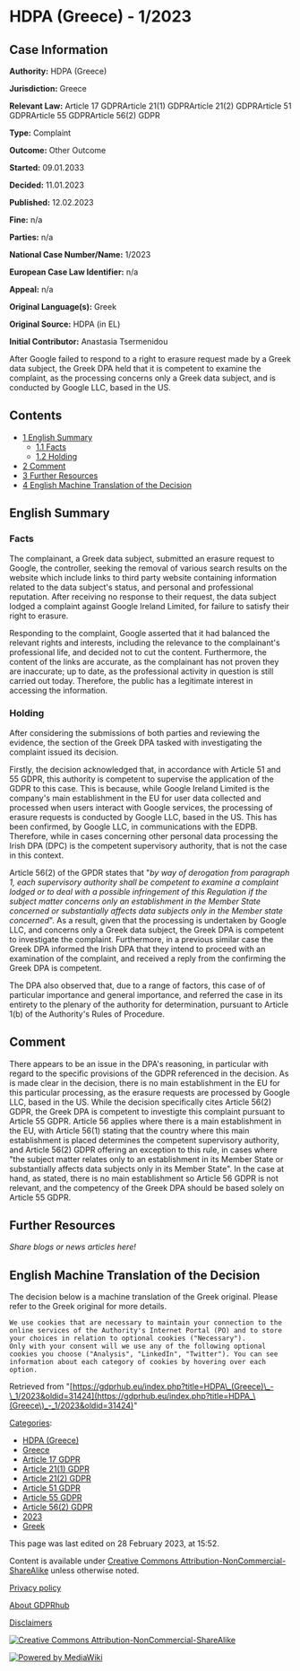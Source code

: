 # HDPA (Greece) - 1/2023

## Case Information

**Authority:** HDPA (Greece)

**Jurisdiction:** Greece

**Relevant Law:** Article 17 GDPRArticle 21(1) GDPRArticle 21(2) GDPRArticle 51 GDPRArticle 55 GDPRArticle 56(2) GDPR

**Type:** Complaint

**Outcome:** Other Outcome

**Started:** 09.01.2033

**Decided:** 11.01.2023

**Published:** 12.02.2023

**Fine:** n/a

**Parties:** n/a

**National Case Number/Name:** 1/2023

**European Case Law Identifier:** n/a

**Appeal:** n/a

**Original Language(s):** Greek

**Original Source:** HDPA (in EL)

**Initial Contributor:** Anastasia Tsermenidou

After Google failed to respond to a right to erasure request made by a Greek data subject, the Greek DPA held that it is competent to examine the complaint, as the processing concerns only a Greek data subject, and is conducted by Google LLC, based in the US.

## Contents

*   [1 English Summary](#English_Summary)
    *   [1.1 Facts](#Facts)
    *   [1.2 Holding](#Holding)
*   [2 Comment](#Comment)
*   [3 Further Resources](#Further_Resources)
*   [4 English Machine Translation of the Decision](#English_Machine_Translation_of_the_Decision)

## English Summary

### Facts

The complainant, a Greek data subject, submitted an erasure request to Google, the controller, seeking the removal of various search results on the website which include links to third party website containing information related to the data subject's status, and personal and professional reputation. After receiving no response to their request, the data subject lodged a complaint against Google Ireland Limited, for failure to satisfy their right to erasure.

Responding to the complaint, Google asserted that it had balanced the relevant rights and interests, including the relevance to the complainant's professional life, and decided not to cut the content. Furthermore, the content of the links are accurate, as the complainant has not proven they are inaccurate; up to date, as the professional activity in question is still carried out today. Therefore, the public has a legitimate interest in accessing the information.

### Holding

After considering the submissions of both parties and reviewing the evidence, the section of the Greek DPA tasked with investigating the complaint issued its decision.

Firstly, the decision acknowledged that, in accordance with Article 51 and 55 GDPR, this authority is competent to supervise the application of the GDPR to this case. This is because, while Google Ireland Limited is the company's main establishment in the EU for user data collected and processed when users interact with Google services, the processing of erasure requests is conducted by Google LLC, based in the US. This has been confirmed, by Google LLC, in communications with the EDPB. Therefore, while in cases concerning other personal data processing the Irish DPA (DPC) is the competent supervisory authority, that is not the case in this context.

Article 56(2) of the GPDR states that "_by way of derogation from paragraph 1, each supervisory authority shall be competent to examine a complaint lodged or to deal with a possible infringement of this Regulation if the subject matter concerns only an establishment in the Member State concerned or substantially affects data subjects only in the Member state concerned_". As a result, given that the processing is undertaken by Google LLC, and concerns only a Greek data subject, the Greek DPA is competent to investigate the complaint. Furthermore, in a previous similar case the Greek DPA informed the Irish DPA that they intend to proceed with an examination of the complaint, and received a reply from the confirming the Greek DPA is competent.

The DPA also observed that, due to a range of factors, this case of of particular importance and general importance, and referred the case in its entirety to the plenary of the authority for determination, pursuant to Article 1(b) of the Authority's Rules of Procedure.

## Comment

There appears to be an issue in the DPA's reasoning, in particular with regard to the specific provisions of the GDPR referenced in the decision. As is made clear in the decision, there is no main establishment in the EU for this particular processing, as the erasure requests are processed by Google LLC, based in the US. While the decision specifically cites Article 56(2) GDPR, the Greek DPA is competent to investigte this complaint pursuant to Article 55 GDPR. Article 56 applies where there is a main establishment in the EU, with Article 56(1) stating that the country where this main establishment is placed determines the competent supervisory authority, and Article 56(2) GDPR offering an exception to this rule, in cases where "the subject matter relates only to an establishment in its Member State or substantially affects data subjects only in its Member State". In the case at hand, as stated, there is no main establishment so Article 56 GDPR is not relevant, and the competency of the Greek DPA should be based solely on Article 55 GDPR.

  

## Further Resources

_Share blogs or news articles here!_

## English Machine Translation of the Decision

The decision below is a machine translation of the Greek original. Please refer to the Greek original for more details.

```
We use cookies that are necessary to maintain your connection to the online services of the Authority's Internet Portal (PO) and to store your choices in relation to optional cookies ("Necessary").
Only with your consent will we use any of the following optional cookies you choose ("Analysis", "LinkedIn", "Twitter"). You can see information about each category of cookies by hovering over each option.

```

Retrieved from "[https://gdprhub.eu/index.php?title=HDPA\_(Greece)\_-\_1/2023&oldid=31424](https://gdprhub.eu/index.php?title=HDPA_\(Greece\)_-_1/2023&oldid=31424)"

[Categories](/index.php?title=Special:Categories "Special:Categories"):

*   [HDPA (Greece)](/index.php?title=Category:HDPA_\(Greece\) "Category:HDPA (Greece)")
*   [Greece](/index.php?title=Category:Greece "Category:Greece")
*   [Article 17 GDPR](/index.php?title=Category:Article_17_GDPR "Category:Article 17 GDPR")
*   [Article 21(1) GDPR](/index.php?title=Category:Article_21\(1\)_GDPR "Category:Article 21(1) GDPR")
*   [Article 21(2) GDPR](/index.php?title=Category:Article_21\(2\)_GDPR "Category:Article 21(2) GDPR")
*   [Article 51 GDPR](/index.php?title=Category:Article_51_GDPR "Category:Article 51 GDPR")
*   [Article 55 GDPR](/index.php?title=Category:Article_55_GDPR "Category:Article 55 GDPR")
*   [Article 56(2) GDPR](/index.php?title=Category:Article_56\(2\)_GDPR "Category:Article 56(2) GDPR")
*   [2023](/index.php?title=Category:2023 "Category:2023")
*   [Greek](/index.php?title=Category:Greek "Category:Greek")

This page was last edited on 28 February 2023, at 15:52.

Content is available under [Creative Commons Attribution-NonCommercial-ShareAlike](https://creativecommons.org/licenses/by-nc-sa/4.0/) unless otherwise noted.

[Privacy policy](/index.php?title=GDPRhub:Privacy_policy)

[About GDPRhub](/index.php?title=GDPRhub:About)

[Disclaimers](/index.php?title=GDPRhub:General_disclaimer)

[![Creative Commons Attribution-NonCommercial-ShareAlike](/resources/assets/licenses/cc-by-nc-sa.png)](https://creativecommons.org/licenses/by-nc-sa/4.0/)

[![Powered by MediaWiki](/resources/assets/poweredby_mediawiki_88x31.png)](https://www.mediawiki.org/)